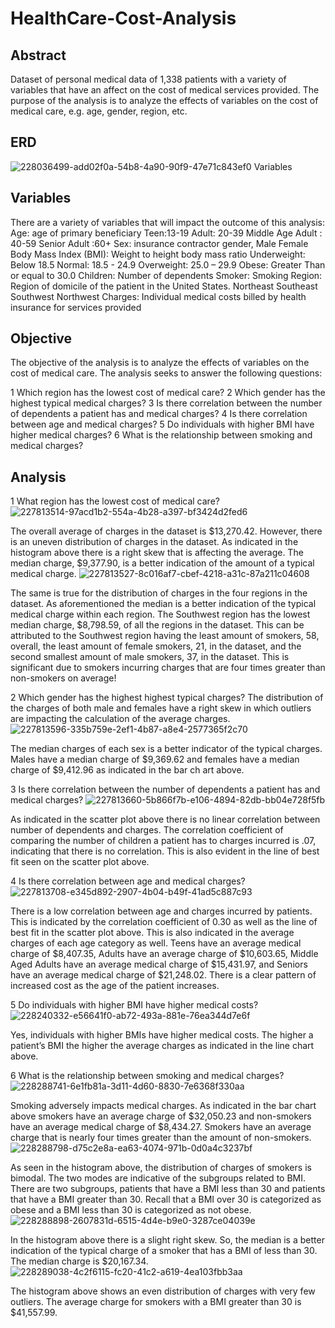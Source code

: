 # HealthCare-Cost-Analysis
## Abstract
Dataset of personal medical data of 1,338 patients with a variety of variables that have an affect on the cost of medical services provided. The purpose of the analysis is to analyze the effects of variables on the cost of medical care, e.g. age, gender, region, etc.
## ERD
![228036499-add02f0a-54b8-4a90-90f9-47e71c843ef0](https://github.com/anuragsrivastav-dtu/HealthCare-Cost-Analysis---Statistics-and-SQL/assets/140643875/d0524ddd-4e18-458c-bcd8-d3bdf589c3ba)
Variables
## Variables
There are a variety of variables that will impact the outcome of this analysis:
Age: age of primary beneficiary
Teen:13-19
Adult: 20-39
Middle Age Adult : 40-59
Senior Adult :60+
Sex: insurance contractor gender,
Male
Female
Body Mass Index (BMI): Weight to height body mass ratio
Underweight: Below 18.5
Normal: 18.5 - 24.9
Overweight: 25.0 – 29.9
Obese: Greater Than or equal to 30.0
Children: Number of dependents
Smoker: Smoking
Region: Region of domicile of the patient in the United States.
Northeast
Southeast
Southwest
Northwest
Charges: Individual medical costs billed by health insurance for services provided
## Objective
The objective of the analysis is to analyze the effects of variables on the cost of medical care. The analysis seeks to answer the following questions:

1 Which region has the lowest cost of medical care?
2 Which gender has the highest typical medical charges?
3 Is there correlation between the number of dependents a patient has and medical charges?
4 Is there correlation between age and medical charges?
5 Do individuals with higher BMI have higher medical charges?
6 What is the relationship between smoking and medical charges?
## Analysis
1 What region has the lowest cost of medical care?
![227813514-97acd1b2-554a-4b28-a397-bf3424d2fed6](https://github.com/anuragsrivastav-dtu/HealthCare-Cost-Analysis---Statistics-and-SQL/assets/140643875/759862ef-8de5-4a37-832e-be9745732530)

The overall average of charges in the dataset is $13,270.42. However, there is an uneven distribution of charges in the dataset. As indicated in the histogram above there is a right skew that is affecting the average. The median charge, $9,377.90, is a better indication of the amount of a typical medical charge.
![227813527-8c016af7-cbef-4218-a31c-87a211c04608](https://github.com/anuragsrivastav-dtu/HealthCare-Cost-Analysis---Statistics-and-SQL/assets/140643875/21332c02-b351-4d30-8216-b4043b8d629a)

The same is true for the distribution of charges in the four regions in the dataset. As aforementioned the median is a better indication of the typical medical charge within each region. The Southwest region has the lowest median charge, $8,798.59, of all the regions in the dataset. This can be attributed to the Southwest region having the least amount of smokers, 58, overall, the least amount of female smokers, 21, in the dataset, and the second smallest amount of male smokers, 37, in the dataset. This is significant due to smokers incurring charges that are four times greater than non-smokers on average!

2 Which gender has the highest highest typical charges?
The distribution of the charges of both male and females have a right skew in which outliers are impacting the calculation of the average charges.
![227813596-335b759e-2ef1-4b87-a8e4-2577365f2c70](https://github.com/anuragsrivastav-dtu/HealthCare-Cost-Analysis---Statistics-and-SQL/assets/140643875/da18ccba-4e12-4b3e-81e8-1c74a7202fc8)

The median charges of each sex is a better indicator of the typical charges. Males have a median charge of $9,369.62 and females have a median charge of $9,412.96 as indicated in the bar ch art above.

3 Is there correlation between the number of dependents a patient has and medical charges?
![227813660-5b866f7b-e106-4894-82db-bb04e728f5fb](https://github.com/anuragsrivastav-dtu/HealthCare-Cost-Analysis---Statistics-and-SQL/assets/140643875/8c3e220e-eca5-43b5-b0cb-a194cc52074f)

As indicated in the scatter plot above there is no linear correlation between number of dependents and charges. The correlation coefficient of comparing the number of children a patient has to charges incurred is .07, indicating that there is no correlation. This is also evident in the line of best fit seen on the scatter plot above.

4 Is there correlation between age and medical charges?
![227813708-e345d892-2907-4b04-b49f-41ad5c887c93](https://github.com/anuragsrivastav-dtu/HealthCare-Cost-Analysis---Statistics-and-SQL/assets/140643875/156fe0a0-0c20-4104-8d13-89a13cef29b0)

There is a low correlation between age and charges incurred by patients. This is indicated by the correlation coefficient of 0.30 as well as the line of best fit in the scatter plot above. This is also indicated in the average charges of each age category as well. Teens have an average medical charge of $8,407.35, Adults have an average charge of $10,603.65, Middle Aged Adults have an average medical charge of $15,431.97, and Seniors have an average medical charge of $21,248.02. There is a clear pattern of increased cost as the age of the patient increases.

5 Do individuals with higher BMI have higher medical costs?
![228240332-e56641f0-ab72-493a-881e-76ea344d7e6f](https://github.com/anuragsrivastav-dtu/HealthCare-Cost-Analysis---Statistics-and-SQL/assets/140643875/0f6e4420-da7b-493c-adc4-26787d9f07c4)

Yes, individuals with higher BMIs have higher medical costs. The higher a patient’s BMI the higher the average charges as indicated in the line chart above.

6 What is the relationship between smoking and medical charges?
![228288741-6e1fb81a-3d11-4d60-8830-7e6368f330aa](https://github.com/anuragsrivastav-dtu/HealthCare-Cost-Analysis---Statistics-and-SQL/assets/140643875/878e3c85-c4e1-4f28-b385-26c6520e2a62)

Smoking adversely impacts medical charges. As indicated in the bar chart above smokers have an average charge of $32,050.23 and non-smokers have an average medical charge of $8,434.27. Smokers have an average charge that is nearly four times greater than the amount of non-smokers.
![228288798-d75c2e8a-ea63-4074-971b-0d0a4c3237bf](https://github.com/anuragsrivastav-dtu/HealthCare-Cost-Analysis---Statistics-and-SQL/assets/140643875/358215ce-8b66-4839-8ac4-533a48ba6341)

As seen in the histogram above, the distribution of charges of smokers is bimodal. The two modes are indicative of the subgroups related to BMI. There are two subgroups, patients that have a BMI less than 30 and patients that have a BMI greater than 30. Recall that a BMI over 30 is categorized as obese and a BMI less than 30 is categorized as not obese.
![228288898-2607831d-6515-4d4e-b9e0-3287ce04039e](https://github.com/anuragsrivastav-dtu/HealthCare-Cost-Analysis---Statistics-and-SQL/assets/140643875/9860d323-1cd2-4478-b0b0-b1100e2e90ba)

In the histogram above there is a slight right skew. So, the median is a better indication of the typical charge of a smoker that has a BMI of less than 30. The median charge is $20,167.34.
![228289038-4c2f6115-fc20-41c2-a619-4ea103fbb3aa](https://github.com/anuragsrivastav-dtu/HealthCare-Cost-Analysis---Statistics-and-SQL/assets/140643875/d1600370-228d-475d-887e-34923fb64e10)

The histogram above shows an even distribution of charges with very few outliers. The average charge for smokers with a BMI greater than 30 is $41,557.99.
